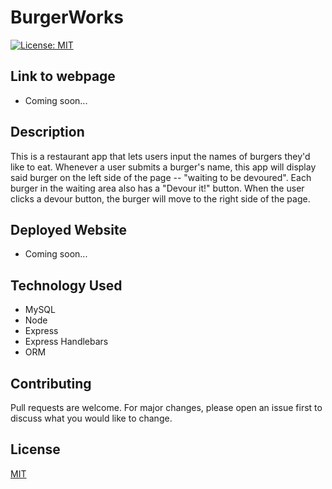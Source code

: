 # BurgerWorks

[![License: MIT](https://img.shields.io/badge/License-MIT-yellow.svg)](https://choosealicense.com/licenses/mit/)

## Link to webpage
- Coming soon...

## Description
This is a restaurant app that lets users input the names of burgers they'd like to eat. Whenever a user submits a burger's name, this app will display said burger on the left side of the page -- "waiting to be devoured". Each burger in the waiting area also has a "Devour it!" button. When the user clicks a devour button, the burger will move to the right side of the page.

## Deployed Website 
- Coming soon...

## Technology Used
* MySQL
* Node
* Express
* Express Handlebars
* ORM

## Contributing
Pull requests are welcome. For major changes, please open an issue first to discuss what you would like to change.

## License
[MIT](https://choosealicense.com/licenses/mit/)
